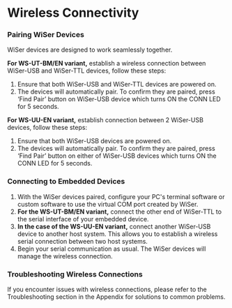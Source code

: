 # Wireless Connectivity

### Pairing WiSer Devices <a href="#_toc150171924" id="_toc150171924"></a>

WiSer devices are designed to work seamlessly together.

**For WS-UT-BM/EN variant,** establish a wireless connection between WiSer-USB and WiSer-TTL devices, follow these steps:

1. Ensure that both WiSer-USB and WiSer-TTL devices are powered on.
2. The devices will automatically pair. To confirm they are paired, press ‘Find Pair’ button on WiSer-USB device which turns ON the CONN LED for 5 seconds.

**For WS-UU-EN variant,** establish connection between 2 WiSer-USB devices, follow these steps:

1. Ensure that both WiSer-USB devices are powered on.
2. The devices will automatically pair. To confirm they are paired, press ‘Find Pair’ button on either of WiSer-USB devices which turns ON the CONN LED for 5 seconds.

### Connecting to Embedded Devices <a href="#_toc150171925" id="_toc150171925"></a>

1. With the WiSer devices paired, configure your PC's terminal software or custom software to use the virtual COM port created by WiSer.
2. **For the WS-UT-BM/EN variant,** connect the other end of WiSer-TTL to the serial interface of your embedded device.
3. **In the case of the WS-UU-EN variant,** connect another WiSer-USB device to another host system. This allows you to establish a wireless serial connection between two host systems.
4. Begin your serial communication as usual. The WiSer devices will manage the wireless connection.

### Troubleshooting Wireless Connections <a href="#_toc150171926" id="_toc150171926"></a>

If you encounter issues with wireless connections, please refer to the Troubleshooting section in the Appendix for solutions to common problems.

